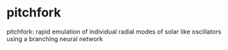 # pitchfork
pitchfork: rapid emulation of individual radial modes of solar like oscillators using a branching neural network

